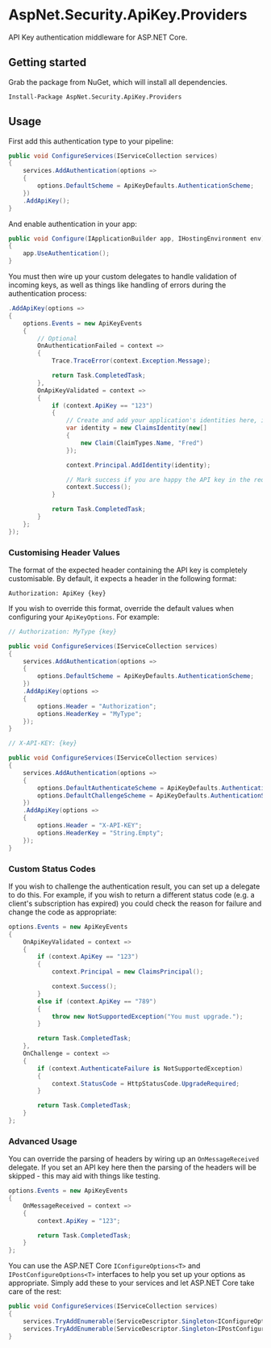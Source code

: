 # AspNet.Security.ApiKey.Providers
 API Key authentication middleware for ASP.NET Core.

## Getting started
Grab the package from NuGet, which will install all dependencies.

`Install-Package AspNet.Security.ApiKey.Providers`

## Usage
First add this authentication type to your pipeline:

```csharp
public void ConfigureServices(IServiceCollection services)
{
    services.AddAuthentication(options =>
    {
        options.DefaultScheme = ApiKeyDefaults.AuthenticationScheme;
    })
    .AddApiKey();
}
```

And enable authentication in your app:

```csharp
public void Configure(IApplicationBuilder app, IHostingEnvironment env)
{
    app.UseAuthentication();
}
```

You must then wire up your custom delegates to handle validation of incoming keys, as well as things like handling of errors during the authentication process:

```csharp
.AddApiKey(options =>
{
    options.Events = new ApiKeyEvents
    {
        // Optional
        OnAuthenticationFailed = context =>
        {
            Trace.TraceError(context.Exception.Message);

            return Task.CompletedTask;
        },
        OnApiKeyValidated = context =>
        {
            if (context.ApiKey == "123")
            {
                // Create and add your application's identities here, if required.
                var identity = new ClaimsIdentity(new[]
                {
                    new Claim(ClaimTypes.Name, "Fred")
                });

                context.Principal.AddIdentity(identity);

                // Mark success if you are happy the API key in the request is valid.
                context.Success();
            }

            return Task.CompletedTask;
        }
    };
});
```

### Customising Header Values
The format of the expected header containing the API key is completely customisable. By default, it expects a header in the following format:

```
Authorization: ApiKey {key}
```

If you wish to override this format, override the default values when configuring your `ApiKeyOptions`. For example:

```csharp
// Authorization: MyType {key}

public void ConfigureServices(IServiceCollection services)
{
    services.AddAuthentication(options =>
    {
        options.DefaultScheme = ApiKeyDefaults.AuthenticationScheme;
    })
    .AddApiKey(options =>
    {
        options.Header = "Authorization";
        options.HeaderKey = "MyType";
    });
}

// X-API-KEY: {key}

public void ConfigureServices(IServiceCollection services)
{
    services.AddAuthentication(options =>
    {
        options.DefaultAuthenticateScheme = ApiKeyDefaults.AuthenticationScheme;
        options.DefaultChallengeScheme = ApiKeyDefaults.AuthenticationScheme;
    })
    .AddApiKey(options =>
    {
        options.Header = "X-API-KEY";
        options.HeaderKey = "String.Empty";
    });
}
```

### Custom Status Codes
If you wish to challenge the authentication result, you can set up a delegate to do this. For example, if you wish to return a different status code (e.g. a client's subscription has expired) you could check the reason for failure and change the code as appropriate:

```csharp
options.Events = new ApiKeyEvents
{
    OnApiKeyValidated = context =>
    {
        if (context.ApiKey == "123")
        {
            context.Principal = new ClaimsPrincipal();

            context.Success();
        }
        else if (context.ApiKey == "789")
        {
            throw new NotSupportedException("You must upgrade.");
        }

        return Task.CompletedTask;
    },
    OnChallenge = context =>
    {
        if (context.AuthenticateFailure is NotSupportedException)
        {
            context.StatusCode = HttpStatusCode.UpgradeRequired;
        }

        return Task.CompletedTask;
    }
};
```

### Advanced Usage
You can override the parsing of headers by wiring up an `OnMessageReceived` delegate. If you set an API key here then the parsing of the headers will be skipped - this may aid with things like testing.

```csharp
options.Events = new ApiKeyEvents
{
    OnMessageReceived = context =>
    {
        context.ApiKey = "123";

        return Task.CompletedTask;
    }
};
```

You can use the ASP.NET Core `IConfigureOptions<T>` and `IPostConfigureOptions<T>` interfaces to help you set up your options as appropriate. Simply add these to your services and let ASP.NET Core take care of the rest:

```csharp
public void ConfigureServices(IServiceCollection services)
{
    services.TryAddEnumerable(ServiceDescriptor.Singleton<IConfigureOptions<ApiKeyOptions>, MyConfigureOptions>());
    services.TryAddEnumerable(ServiceDescriptor.Singleton<IPostConfigureOptions<ApiKeyOptions>, MyPostConfigureOptions>());
}
```
